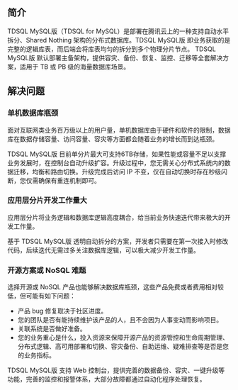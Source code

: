 
## 简介
TDSQL MySQL版（TDSQL for MySQL）是部署在腾讯云上的一种支持自动水平拆分、Shared Nothing 架构的分布式数据库。TDSQL MySQL版 即业务获取的是完整的逻辑库表，而后端会将库表均匀的拆分到多个物理分片节点。
TDSQL MySQL版 默认部署主备架构，提供容灾、备份、恢复、监控、迁移等全套解决方案，适用于 TB 或 PB 级的海量数据库场景。


## 解决问题
### 单机数据库瓶颈
面对互联网类业务百万级以上的用户量，单机数据库由于硬件和软件的限制，数据库在数据存储容量、访问容量、容灾等方面都会随着业务的增长而到达瓶颈。

TDSQL MySQL版 目前单分片最大可支持6TB存储，如果性能或容量不足以支撑业务发展时，在控制台自动升级扩容。升级过程中，您无需关心分布式系统内的数据迁移，均衡和路由切换。升级完成后访问 IP 不变，仅在自动切换时存在秒级闪断，您仅需确保有重连机制即可。

###  应用层分片开发工作量大
应用层分片将业务逻辑和数据库逻辑高度耦合，给当前业务快速迭代带来极大的开发工作量。

基于 TDSQL MySQL版 透明自动拆分的方案，开发者只需要在第一次接入时修改代码，后续迭代无需过多关注数据库逻辑，可以极大减少开发工作量。

### 开源方案或 NoSQL 难题
选择开源或 NoSQL 产品也能够解决数据库瓶颈，这些产品免费或者费用相对较低，但可能有如下问题：
- 产品 bug 修复取决于社区进度。
- 您的团队是否有能持续维护该产品的人，且不会因为人事变动而影响项目。
- 关联系统是否做好准备。
- 您的业务重心是什么，投入资源来保障开源产品的资源管控和生命周期管理、分布式逻辑、高可用部署和切换、容灾备份、自助运维、疑难排查等是否是您的业务指标。

TDSQL MySQL版 支持 Web 控制台，提供完善的数据备份、容灾、一键升级等功能，完善的监控和报警体系，大部分故障都通过自动化程序处理恢复。
